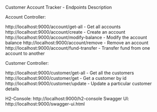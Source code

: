 Customer Account Tracker - Endpoints Description

Account Controller:

http://localhost:9000/account/get-all - Get all accounts
http://localhost:9000/account/create - Create an account
http://localhost:9000/account/modify-balance - Modify the account balance
http://localhost:9000/account/remove - Remove an account
http://localhost:9000/account/fund-transfer - Transfer fund from one account to another


Customer Controller:

http://localhost:9000/customer/get-all - Get all the customers
http://localhost:9000/customer/get - Get a customer by id
http://localhost:9000/customer/update - Update a particular customer details


H2-Console: http://localhost:9000/h2-console
Swagger UI: http://localhost:9000/swagger-ui.html

